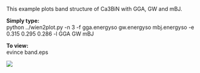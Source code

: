 This example plots band structure of Ca3BiN with GGA, GW and mBJ.

**Simply type:** <br />
python ../wien2plot.py -n 3 -f gga.energyso gw.energyso mbj.energyso -e 0.315 0.295 0.286 -l GGA GW mBJ

**To view:** <br />
evince band.eps

![](https://github.com/wfgoh/wien2plot/blob/master/example/band.jpg)
